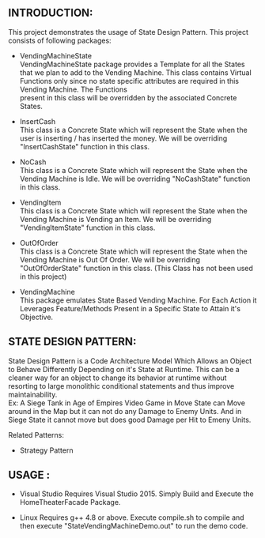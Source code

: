 INTRODUCTION:
-------------

This project demonstrates the usage of State Design Pattern. This project consists of following packages:  
- VendingMachineState  
VendingMachineState package provides a Template for all the States that we plan to add to the Vending Machine. This class contains Virtual Functions only since no state specific attributes are required in this Vending Machine. The Functions  
present in this class will be overridden by the associated Concrete States. 

- InsertCash  
This class is a Concrete State which will represent the State when the user is inserting / has inserted the money. We will be overriding "InsertCashState" function in this class. 

- NoCash  
This class is a Concrete State which will represent the State when the Vending Machine is Idle. We will be overriding "NoCashState" function in this class. 

- VendingItem  
This class is a Concrete State which will represent the State when the Vending Machine is Vending an Item. We will be overriding "VendingItemState" function in this class. 

- OutOfOrder  
This class is a Concrete State which will represent the State when the Vending Machine is Out Of Order. We will be overriding "OutOfOrderState" function in this class. (This Class has not been used in this project) 

- VendingMachine   
This package emulates State Based Vending Machine. For Each Action it Leverages Feature/Methods Present in a Specific State to Attain it's Objective. 


STATE DESIGN PATTERN:
---------------------
State Design Pattern is a Code Architecture Model Which Allows an Object to Behave Differently Depending on it's State at Runtime.  This can be a cleaner way for an object to change its behavior at runtime without resorting to large monolithic conditional statements and thus improve maintainability.    
Ex: A Siege Tank in Age of Empires Video Game in Move State can Move around in the Map but it can not do any Damage to Enemy Units. And in Siege State it cannot move but does good Damage per Hit to Emeny Units.

Related Patterns:
 - Strategy Pattern

USAGE :
-------
- Visual Studio
Requires Visual Studio 2015. Simply Build and Execute the HomeTheaterFacade Package.

- Linux
Requires g++ 4.8 or above. Execute compile.sh to compile and then execute "StateVendingMachineDemo.out" to run the demo code.
